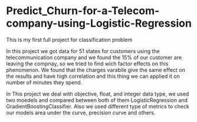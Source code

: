 # Predict_Churn-for-a-Telecom-company-using-Logistic-Regression
This is my first full project for classification problem 

 In this project we got data for 51 states for customers using the telecommunication company and we found the 15% of our customer are leaving the compnay, so we tried to find wich factor effects on this phenomenon.
 We found that the charges varabile give the same effect on the results and have high correlation and this thing we can applied it on number of minutes they spend.
 
 In This project we deal with objective, float, and integer data type, we used two moedels and compared between both of them LogisticRegression and GradientBoostingClassifier.
Also we used different type of metrics to check our models area under the curve, precision curve and others. 

 
 
